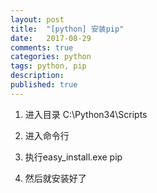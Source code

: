 ```yaml
---
layout: post
title:  "[python] 安装pip"
date:   2017-08-29
comments: true
categories: python
tags: python, pip
description:
published: true
---
```



1. 进入目录 C:\Python34\Scripts

2. 进入命令行

3. 执行easy_install.exe pip

4. 然后就安装好了




